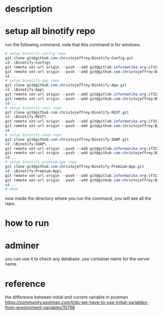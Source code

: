 # description

# setup all binotify repo

run the following command.
note that this command is for windows.

```powershell
# setup binotify-config repo
git clone git@github.com:christojeffrey/Binotify-Config.git
cd .\Binotify-Config\
git remote set-url origin --push --add git@gitlab.informatika.org:if3110-2022-k01-01-26/binotify-config.git
git remote set-url origin --push --add git@github.com:christojeffrey/Binotify-Config.git
cd ..
# setup binotify-app repo
git clone git@github.com:christojeffrey/Binotify-App.git
cd .\Binotify-App\
git remote set-url origin --push --add git@gitlab.informatika.org:if3110-2022-k01-01-26/binotify-app.git
git remote set-url origin --push --add git@github.com:christojeffrey/Binotify-App.git
cd ..
# setup binotify-rest repo
git clone git@github.com:christojeffrey/Binotify-REST.git
cd .\Binotify-REST\
git remote set-url origin --push --add git@gitlab.informatika.org:if3110-2022-k01-01-26/binotify-rest.git
git remote set-url origin --push --add git@github.com:christojeffrey/Binotify-REST.git
cd ..
# setup binotify-soap repo
git clone git@github.com:christojeffrey/Binotify-SOAP.git
cd .\Binotify-SOAP\
git remote set-url origin --push --add git@gitlab.informatika.org:if3110-2022-k01-01-26/binotify-soap.git
git remote set-url origin --push --add git@github.com:christojeffrey/Binotify-SOAP.git
cd ..
# setup binotify-premium-app repo
git clone git@github.com:christojeffrey/Binotify-Premium-App.git
cd .\Binotify-Premium-App\
git remote set-url origin --push --add git@gitlab.informatika.org:if3110-2022-k01-01-26/binotify-premium-app.git
git remote set-url origin --push --add git@github.com:christojeffrey/Binotify-Premium-App.git
cd ..
# done
```

now inside the directory where you run the command, you will see all the repo.

# how to run

# adminer

you can use it to check any database. use container name for the server name.

# reference

the difference between initial and current variable in postman
https://community.postman.com/t/do-we-have-to-use-initial-variables-from-environment-variables/15796
